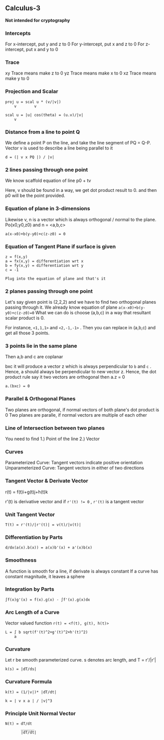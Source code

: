 ## Calculus-3
**Not intended for cryptography**

### Intercepts
For x-intercept, put y and z to 0
For y-intercept, put x and z to 0
For z-intercept, put x and y to 0

### Trace
xy Trace means make z to 0
yz Trace means make x to 0
xz Trace means make y to 0

### Projection and Scalar
```
proj u = scal u * (v/|v|)
    v        v
    
scal u = |u| cos(theta) = (u.v)/|v|
    v
```

### Distance from a line to point Q

We define a point P on the line, and take the line segment of PQ = Q-P. Vector v is used to describe a line being parallel to it

```
d = (| v x PQ |) / |v|
```

### 2 lines passing through one point

We know scaffold equation of line 
p0 + tv

Here, v should be found in a way, we get dot product result to 0. and then p0 will be the point provided.

### Equation of plane in 3-dimensions
Likewise v, n is a vector which is always orthogonal / normal to the plane. Po(x0,y0,z0) and n = <a,b,c>
```
a(x-x0)+b(y-y0)+c(z-z0) = 0
```

### Equation of Tangent Plane if surface is given
```
z = f(x,y)
a = fx(x,y) = differentiation wrt x
b = fy(x,y) = differentiation wrt y
c = -1

Plug into the equation of plane and that's it
```

### 2 planes passing through one point
Let's say given point is (2,2,2) and we have to find two orthogonal planes passing through it. We already know equation of plane
`a(x-x0)+b(y-y0)+c(z-z0)=0`
What we can do is choose (a,b,c) in a way that resultant scalar product is 0.

For instance, `<1,1,1>` and `<2,-1,-1>` . Then you can replace in (a,b,c) and get all those 3 points.

### 3 points lie in the same plane
Then a,b and c are coplanar

bxc it will produce a vector z which is always perpendicular to `b` and `c` . Hence, a should always be perpendicular to new vector z. Hence, the dot product rule say it two vectors are orthogonal then a.z = 0
```
a.(bxc) = 0 
```

### Parallel & Orthogonal Planes
Two planes are orthogonal, if normal vectors of both plane's dot product is 0
Two planes are paralle, if normal vectors are multiple of each other

### Line of Intersection between two planes
You need to find 
1.) Point of the line
2.) Vector

### Curves
Parameterized Curve: Tangent vectors indicate positive orientation
Unparameterized Curve: Tangent vectors in either of two directions

### Tangent Vector & Derivate Vector
r(t) = f(t)i+g(t)j+h(t)k

r'(t) is derivative vector
and if `r'(t) != 0` , `r'(t)` is a tangent vector

### Unit Tangent Vector
```
T(t) = r'(t)/|r'(t)| = v(t)/|v(t)|
```

### Differentiation by Parts
```
d/dx(a(x).b(x)) = a(x)b'(x) + a'(x)b(x)
```

### Smoothness
A function is smooth for a line, if derivate is always constant
If a curve has constant magnitude, it leaves a sphere

### Integration by Parts
```
∫f(x)g'(x) = f(x).g(x) - ∫f'(x).g(x)dx
```

### Arc Length of a Curve

Vector valued function `r(t) = <f(t), g(t), h(t)>`
```
L = ∫ b sqrt(f'(t)^2+g'(t)^2+h'(t)^2)
    a
```

### Curvature
Let r be smooth parameterized curve. s denotes arc length, and T = r'/|r'|
```
k(s) = |dT/ds|
```

### Curvature Formula
```
k(t) = (1/|v|)* |dT/dt|
```

```
k = | v x a | / |v|^3
```

### Principle Unit Normal Vector
```
N(t) = dT/dt
       ______
       |dT/dt|
```

